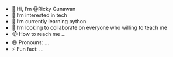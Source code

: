 - 👋 Hi, I’m @Ricky Gunawan
- 👀 I’m interested in tech
- 🌱 I’m currently learning python
- 💞️ I’m looking to collaborate on everyone who willing to teach me
- 📫 How to reach me ...
- 😄 Pronouns: ...
- ⚡ Fun fact: ...

<!---
SatSetSatSetSet/SatSetSatSetSet is a ✨ special ✨ repository because its `README.md` (this file) appears on your GitHub profile.
You can click the Preview link to take a look at your changes.
--->
